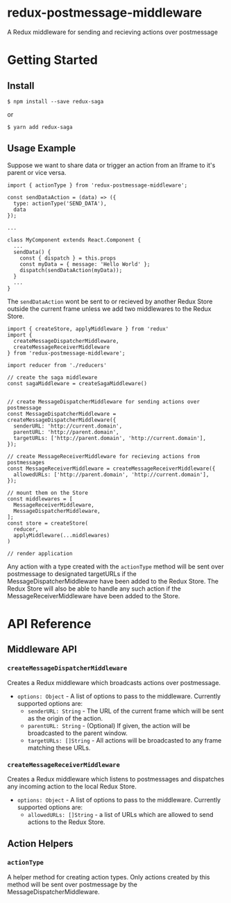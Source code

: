 # redux-postmessage-middleware
A Redux middleware for sending and recieving actions over postmessage

# Getting Started

## Install

```
$ npm install --save redux-saga
```
or
```
$ yarn add redux-saga
```

## Usage Example

Suppose we want to share data or trigger an action from an Iframe to it's parent or vice versa.

```
import { actionType } from 'redux-postmessage-middleware';

const sendDataAction = (data) => ({
  type: actionType('SEND_DATA'),
  data
});

...

class MyComponent extends React.Component {
  ...
  sendData() {
    const { dispatch } = this.props
    const myData = { message: 'Hello World' };
    dispatch(sendDataAction(myData));
  }
  ...
}
```

The `sendDataAction` wont be sent to or recieved by another Redux Store outside the current frame unless we add two middlewares to the Redux Store.

```
import { createStore, applyMiddleware } from 'redux'
import {
  createMessageDispatcherMiddleware,
  createMessageReceiverMiddleware
} from 'redux-postmessage-middleware';

import reducer from './reducers'

// create the saga middleware
const sagaMiddleware = createSagaMiddleware()


// create MessageDispatcherMiddleware for sending actions over postmessage
const MessageDispatcherMiddleware = createMessageDispatcherMiddleware({
  senderURL: 'http://current.domain',
  parentURL: 'http://parent.domain',
  targetURLs: ['http://parent.domain', 'http://current.domain'],
});

// create MessageReceiverMiddleware for recieving actions from postmessages
const MessageReceiverMiddleware = createMessageReceiverMiddleware({
  allowedURLs: ['http://parent.domain', 'http://current.domain'],
});

// mount them on the Store
const middlewares = [
  MessageReceiverMiddleware,
  MessageDispatcherMiddleware,
];
const store = createStore(
  reducer,
  applyMiddleware(...middlewares)
)

// render application
```

Any action with a type created with the `actionType` method will be sent over postmessage to designated targetURLs if the MessageDispatcherMiddleware have been added to the Redux Store. The Redux Store will also be able to handle any such action if the MessageReceiverMiddleware have been added to the Store.

# API Reference

## Middleware API

### `createMessageDispatcherMiddleware`

Creates a Redux middleware which broadcasts actions over postmessage.

- `options: Object` - A list of options to pass to the middleware. Currently supported options are:
  - `senderURL: String` - The URL of the current frame which will be sent as the origin of the action.
  - `parentURL: String` - (Optional) If given, the action will be broadcasted to the parent window.
  - `targetURLs: []String` - All actions will be broadcasted to any frame matching these URLs.

### `createMessageReceiverMiddleware`

Creates a Redux middleware which listens to postmessages and dispatches any incoming action to the local Redux Store.

- `options: Object` - A list of options to pass to the middleware. Currently supported options are:
  - `allowedURLs: []String` - a list of URLs which are allowed to send actions to the Redux Store.

## Action Helpers

### `actionType`

A helper method for creating action types. Only actions created by this method will be sent over postmessage by the MessageDispatcherMiddleware.

